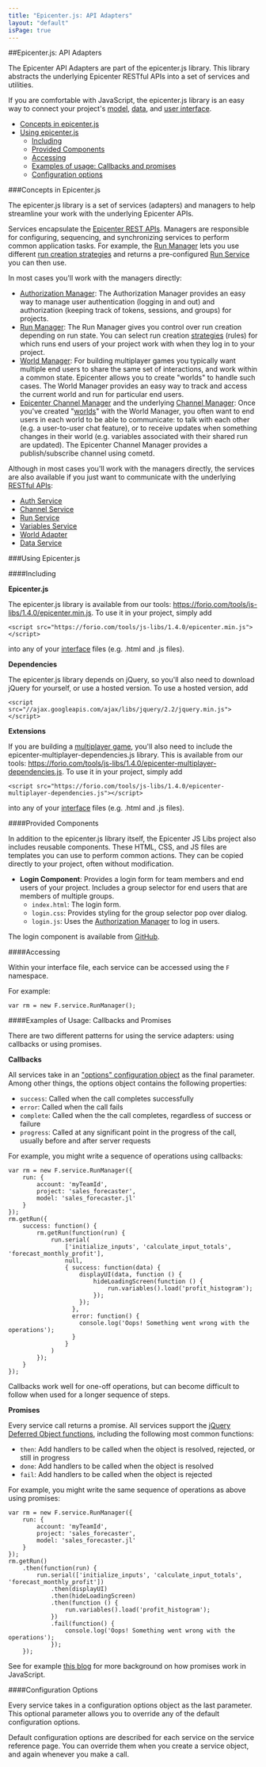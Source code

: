 ```yaml
---
title: "Epicenter.js: API Adapters"
layout: "default"
isPage: true
---
```


##Epicenter.js: API Adapters

The Epicenter API Adapters are part of the epicenter.js library. This library abstracts the underlying Epicenter RESTful APIs into a set of services and utilities.

If you are comfortable with JavaScript, the epicenter.js library is an easy way to connect your project's [model](../writing_your_model/), [data](../rest_apis/data_api/), and [user interface](../creating_your_interface).

* [Concepts in epicenter.js](#concepts)
* [Using epicenter.js](#using-epicenter-js)
	* [Including](#include)
	* [Provided Components](#components)
	* [Accessing](#access)
	* [Examples of usage: Callbacks and promises](#example)
	* [Configuration options](#configuration)


<a name="concepts"></a>
###Concepts in Epicenter.js

The epicenter.js library is a set of services (adapters) and managers to help streamline your work with the underlying Epicenter APIs. 

Services encapsulate the [Epicenter REST APIs](../rest_apis/). Managers are responsible for configuring, sequencing, and synchronizing services to perform common application tasks. For example, the [Run Manager](./generated/run-manager/) lets you use different [run creation strategies](./strategy/) and returns a pre-configured [Run Service](./generated/run-api-service/) you can then use.

In most cases you'll work with the managers directly:

* [Authorization Manager](./generated/auth-manager/): The Authorization Manager provides an easy way to manage user authentication (logging in and out) and authorization (keeping track of tokens, sessions, and groups) for projects.
* [Run Manager](./generated/run-manager/): The Run Manager gives you control over run creation depending on run state. You can select run creation [strategies](./strategy/) (rules) for which runs end users of your project work with when they log in to your project. 
* [World Manager](./generated/world-manager/): For building multiplayer games you typically want multiple end users to share the same set of interactions, and work within a common state. Epicenter allows you to create "worlds" to handle such cases. The World Manager provides an easy way to track and access the current world and run for particular end users.
* [Epicenter Channel Manager](./generated/epicenter-channel-manager/) and the underlying [Channel Manager](./generated/channel-manager/): Once you've created "[worlds](../glossary/#world)" with the World Manager, you often want to end users in each world to be able to communicate: to talk with each other (e.g. a user-to-user chat feature), or to receive updates when something changes in their world (e.g. variables associated with their shared run are updated). The Epicenter Channel Manager provides a publish/subscribe channel using cometd.


Although in most cases you'll work with the managers directly, the services are also available if you just want to communicate with the underlying [RESTful APIs](../rest_apis/):

* [Auth Service](./generated/auth-api-service)
* [Channel Service](./generated/channel-service/)
* [Run Service](./generated/run-api-service/)
* [Variables Service](./generated/variables-api-service/)
* [World Adapter](./generated/world-api-adapter/)
* [Data Service](./generated/data-api-service/)



<a name="using-epicenter-js"></a>
###Using Epicenter.js

<a name="include"></a>
####Including

**Epicenter.js**

The epicenter.js library is available from our tools: <a href="https://forio.com/tools/js-libs/1.4.0/epicenter.min.js" target="_blank">https://forio.com/tools/js-libs/1.4.0/epicenter.min.js</a>. To use it in your project, simply add

    <script src="https://forio.com/tools/js-libs/1.4.0/epicenter.min.js"></script>

into any of your [interface](../creating_your_interface/) files (e.g. .html and .js files).

**Dependencies**

The epicenter.js library depends on jQuery, so you'll also need to download jQuery for yourself, or use a hosted version. To use a hosted version, add

    <script src="//ajax.googleapis.com/ajax/libs/jquery/2.2/jquery.min.js"></script>

**Extensions**

If you are building a [multiplayer game](../glossary/#world), you'll also need to include the epicenter-multiplayer-dependencies.js library. This is available from our tools: <a href="https://forio.com/tools/js-libs/1.4.0/epicenter-multiplayer-dependencies.js" target="_blank">https://forio.com/tools/js-libs/1.4.0/epicenter-multiplayer-dependencies.js</a>. To use it in your project, simply add

	<script src="https://forio.com/tools/js-libs/1.4.0/epicenter-multiplayer-dependencies.js"></script>

into any of your [interface](../creating_your_interface/) files (e.g. .html and .js files).

<a name="components"></a>
####Provided Components

In addition to the epicenter.js library itself, the Epicenter JS Libs project also includes reusable components. These HTML, CSS, and JS files are templates you can use to perform common actions. They can be copied directly to your project, often without modification.

* **Login Component**: Provides a login form for team members and end users of your project. Includes a group selector for end users that are members of multiple groups.
	* `index.html`: The login form.
	* `login.css`: Provides styling for the group selector pop over dialog.
	* `login.js`: Uses the [Authorization Manager](./generated/auth-manager/) to log in users.
	
The login component is available from <a href="https://github.com/forio/epicenter-js-libs/tree/master/src/components/" target="_blank">GitHub</a>.


<a name="access"></a>
####Accessing

Within your interface file, each service can be accessed using the `F` namespace.

For example:

    var rm = new F.service.RunManager();

<a name="example"></a>
####Examples of Usage: Callbacks and Promises

There are two different patterns for using the service adapters: using callbacks or using promises.

**Callbacks**

All services take in an ["options" configuration object](#configuration) as the final parameter. Among other things, the options object contains the following properties:

* `success`: Called when the call completes successfully
* `error`: Called when the call fails
* `complete`: Called when the the call completes, regardless of success or failure
* `progress`: Called at any significant point in the progress of the call, usually before and after server requests

For example, you might write a sequence of operations using callbacks:

    var rm = new F.service.RunManager({
    	run: {
        	account: 'myTeamId',
        	project: 'sales_forecaster',
        	model: 'sales_forecaster.jl'
        }
    });
    rm.getRun({
        success: function() {
            rm.getRun(function(run) {
            	run.serial(
            		['initialize_inputs', 'calculate_input_totals', 'forecast_monthly_profit'], 
            		null, 
            		{ success: function(data) {
                        displayUI(data, function () {
                            hideLoadingScreen(function () {
                                run.variables().load('profit_histogram');
                            });
                        });
                      },
                      error: function() {
                        console.log('Oops! Something went wrong with the operations');
                      }
                	}
                )
            });
        }
    });

Callbacks work well for one-off operations, but can become difficult to follow when used for a longer sequence of steps.

**Promises**

Every service call returns a promise. All services support the <a href="http://api.jquery.com/category/deferred-object/" target="_blank">jQuery Deferred Object functions</a>, including the following most common functions:

* `then`: Add handlers to be called when the object is resolved, rejected, or still in progress
* `done`: Add handlers to be called when the object is resolved
* `fail`: Add handlers to be called when the object is rejected

For example, you might write the same sequence of operations as above using promises:

	var rm = new F.service.RunManager({
		run: {
		    account: 'myTeamId',
	    	project: 'sales_forecaster',
	    	model: 'sales_forecaster.jl'
	    }
	});
	rm.getRun()
	    .then(function(run) {
	        run.serial(['initialize_inputs', 'calculate_input_totals', 'forecast_monthly_profit'])
	            .then(displayUI)
	            .then(hideLoadingScreen)
	            .then(function () {
	                run.variables().load('profit_histogram');
	            })
	            .fail(function() {
	                console.log('Oops! Something went wrong with the operations');
	            });
	    });

See for example <a href="http://blog.parse.com/2013/01/29/whats-so-great-about-javascript-promises/" target="_blank">this blog</a> for more background on how promises work in JavaScript.

<a name="configuration"></a>
####Configuration Options

Every service takes in a configuration options object as the last parameter. This optional parameter allows you to override any of the default configuration options.

Default configuration options are described for each service on the service reference page. You can override them when you create a service object, and again whenever you make a call.
